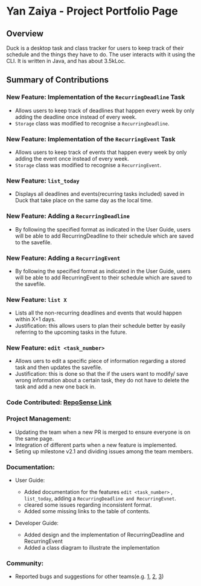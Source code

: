 # Yan Zaiya - Project Portfolio Page

## Overview

Duck is a desktop task and class tracker for users to keep track of their schedule and the things they have to do. The user interacts with it using the CLI. It is written in Java, and has about 3.5kLoc.

## Summary of Contributions

### New Feature: Implementation of the `RecurringDeadline` Task
- Allows users to keep track of deadlines that happen every week by only adding the deadline once instead of every week.
- `Storage` class was modified to recognise a `RecurringDeadline`.

### New Feature: Implementation of the `RecurringEvent` Task
- Allows users to keep track of events that happen every week by only adding the event once instead of every week.
- `Storage` class was modified to recognise a `RecurringEvent`.

### New Feature: `list_today`
- Displays all deadlines and events(recurring tasks included) saved in Duck that take place on the same day as the local time.

### New Feature: Adding a `RecurringDeadline`
- By following the specified format as indicated in the User Guide, users will be able to add RecurringDeadline to their schedule which are saved to the savefile.

### New Feature: Adding a `RecurringEvent`
- By following the specified format as indicated in the User Guide, users will be able to add RecurringEvent to their schedule which are saved to the savefile.

### New Feature: `list X`
- Lists all the non-recurring deadlines and events that would happen within X+1 days. 
- Justification: this allows users to plan their schedule better by easily referring to the upcoming tasks in the future.

### New Feature: `edit <task_number>`
- Allows uers to edit a specific piece of information regarding a stored task and then updates the savefile.
- Justification: this is done so that the if the users want to modify/ save wrong information about a certain task, they do not have to delete the task and add a new one back in. 

### Code Contributed: [RepoSense Link](https://nus-cs2113-ay2223s2.github.io/tp-dashboard/?search=T11&sort=groupTitle&sortWithin=title&timeframe=commit&mergegroup=&groupSelect=groupByRepos&breakdown=true&checkedFileTypes=docs~functional-code~test-code~other&since=2023-02-17&tabOpen=true&tabType=authorship&tabAuthor=skyanzy&tabRepo=AY2223S2-CS2113-T11-1%2Ftp%5Bmaster%5D&authorshipIsMergeGroup=false&authorshipFileTypes=docs~functional-code&authorshipIsBinaryFileTypeChecked=false&authorshipIsIgnoredFilesChecked=false)

### Project Management:
- Updating the team when a new PR is merged to ensure everyone is on the same page.
- Integration of different parts when a new feature is implemented.
- Seting up milestone v2.1 and dividing issues among the team members.

### Documentation:
- User Guide:
  - Added documentation for the features `edit <task_number>` , `list_today`, adding a `RecurringDeadline and RecurringEvnet`.
  - cleared some issues regarding inconsistent format.
  - Added some missing links to the table of contents.
  
- Developer Guide:
  - Added design and the implementation of RecurringDeadline and RecurringEvent
  - Added a class diagram to illustrate the implementation

### Community:
- Reported bugs and suggestions for other teams(e.g. [1](https://github.com/skyanzy/ped/issues/5), [2](https://github.com/skyanzy/ped/issues/2), [3](https://github.com/skyanzy/ped/issues/1))
